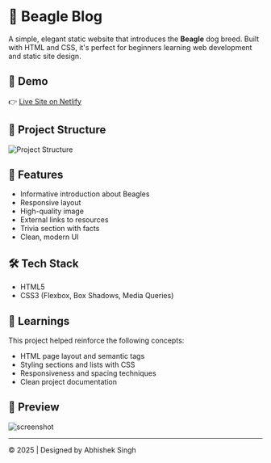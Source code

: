 # 🐶 Beagle Blog

A simple, elegant static website that introduces the **Beagle** dog breed. Built with HTML and CSS, it's perfect for beginners learning web development and static site design.

## 🚀 Demo

👉 [Live Site on Netlify](https://spectacular-cendol-9a56fc.netlify.app/)

## 📂 Project Structure

![Project Structure](https://pouch.jumpshare.com/preview/LstWJmaivwS703raNvMEUZRmT-B6XwwqURGRawr6-hg9ioqBNOXGTyCA8ppDH-W_IaYC8NGwV9PA5gJ54PiIQRkcb0yOVXnjjn5LZqxCbcs)

## 📸 Features

- Informative introduction about Beagles
- Responsive layout
- High-quality image
- External links to resources
- Trivia section with facts
- Clean, modern UI

## 🛠️ Tech Stack

- HTML5
- CSS3 (Flexbox, Box Shadows, Media Queries)

## 🧠 Learnings

This project helped reinforce the following concepts:

- HTML page layout and semantic tags
- Styling sections and lists with CSS
- Responsiveness and spacing techniques
- Clean project documentation

## 📸 Preview

![screenshot](https://cdn.mos.cms.futurecdn.net/v2/t:0,l:240,cw:1440,ch:1080,q:80,w:1440/ASHH5bDmsp6wnK6mEfZdcU.jpg)

---

© 2025 | Designed by Abhishek Singh
